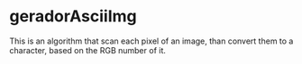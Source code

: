 # geradorAsciiImg

This is an algorithm that scan each pixel of an image, than convert them to a character, based on the RGB number of it.

